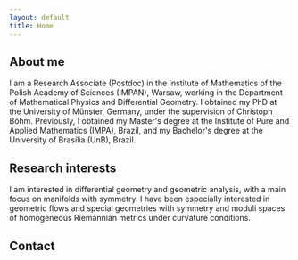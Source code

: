 ```yaml
---
layout: default
title: Home
---
```


## About me

I am a Research Associate (Postdoc) in the Institute of Mathematics of the Polish Academy of Sciences (IMPAN), Warsaw, working in the Department of Mathematical Physics and Differential Geometry. I obtained my PhD at the University of Münster, Germany, under the supervision of Christoph Böhm. Previously, I obtained my Master's degree at the Institute of Pure and Applied Mathematics (IMPA), Brazil, and my Bachelor's degree at the University of Brasília (UnB), Brazil.

## Research interests
I am interested in differential geometry and geometric analysis, with a main focus on manifolds with symmetry. I have been especially interested in geometric flows and special geometries with symmetry and moduli spaces of homogeneous Riemannian metrics under curvature conditions. 

## Contact 
